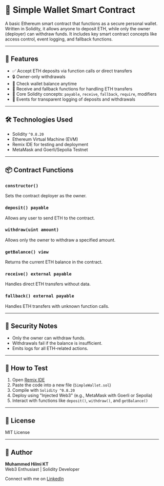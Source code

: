 # 🧾 Simple Wallet Smart Contract

A basic Ethereum smart contract that functions as a secure personal wallet. Written in Solidity, it allows anyone to deposit ETH, while only the owner (deployer) can withdraw funds. It includes key smart contract concepts like access control, event logging, and fallback functions.

---

## 🚀 Features

- ✅ Accept ETH deposits via function calls or direct transfers
- 🔒 Owner-only withdrawals
- 🔎 Check wallet balance anytime
- 📩 Receive and fallback functions for handling ETH transfers
- 🧠 Core Solidity concepts: `payable`, `receive`, `fallback`, `require`, modifiers
- 📜 Events for transparent logging of deposits and withdrawals

---

## 🛠 Technologies Used

- Solidity `^0.8.20`
- Ethereum Virtual Machine (EVM)
- Remix IDE for testing and deployment
- MetaMask and Goerli/Sepolia Testnet

---

## 📦 Contract Functions

### `constructor()`
Sets the contract deployer as the owner.

### `deposit() payable`
Allows any user to send ETH to the contract.

### `withdraw(uint amount)`
Allows only the owner to withdraw a specified amount.

### `getBalance() view`
Returns the current ETH balance in the contract.

### `receive() external payable`
Handles direct ETH transfers without data.

### `fallback() external payable`
Handles ETH transfers with unknown function calls.

---

## 🔐 Security Notes

- Only the owner can withdraw funds.
- Withdrawals fail if the balance is insufficient.
- Emits logs for all ETH-related actions.

---

## 🧪 How to Test

1. Open [Remix IDE](https://remix.ethereum.org)
2. Paste the code into a new file (`SimpleWallet.sol`)
3. Compile with `Solidity ^0.8.20`
4. Deploy using "Injected Web3" (e.g., MetaMask with Goerli or Sepolia)
5. Interact with functions like `deposit()`, `withdraw()`, and `getBalance()`

---

## 📜 License

MIT License

---

## 🧠 Author

**Muhammed Hilmi KT**  
Web3 Enthusiast | Solidity Developer

Connect with me on [LinkedIn](https://www.linkedin.com/in/hilmi-kt)
